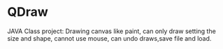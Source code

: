 # QDraw

JAVA Class project: Drawing canvas like paint, can only draw setting the size and shape, cannot use mouse, can undo draws,save file and load.
